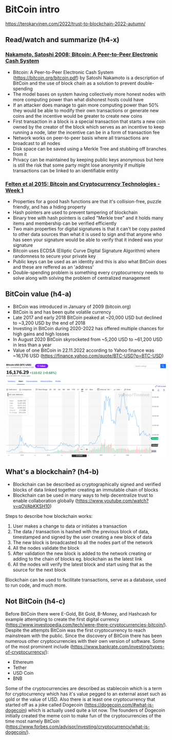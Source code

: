 # BitCoin intro
https://terokarvinen.com/2022/trust-to-blockchain-2022-autumn/

## Read/watch and summarize (h4-x)

### [Nakamoto, Satoshi 2008: Bitcoin: A Peer-to-Peer Electronic Cash System](https://bitcoin.org/bitcoin.pdf)
+ Bitcoin: A Peer-to-Peer Electronic Cash System (https://bitcoin.org/bitcoin.pdf) by Satoshi Nakamoto is a description of BitCoin and the use of block chain as a solution to prevent double-spending
+ The model bases on system having collectively more honest nodes with more computing power than what dishonest hosts could have
+ If an attacker does manage to gain more computing power than 50% they would be able to modify their own transactions or generate new coins and the incentive would be greater to create new coins
+ First transaction in a block is a special transaction that starts a new coin owned by the creator of the block which serves as an incentive to keep running a node, later the incentive can be in a form of transaction fee
+ Network works on peer-to-peer basis where all transactions are broadcast to all nodes
+ Disk space can be saved using a Merkle Tree and stubbing off branches from it
+ Privacy can be maintained by keeping public keys anonymous but here is still the risk that some party might lose anonymity if multiple transactions can be linked to an identifiable entity

### [Felten et al 2015: Bitcoin and Cryptocurrency Technologies - Week 1](https://www.coursera.org/learn/cryptocurrency/home/week/1)
+ Properties for a good hash functions are that it's collision-free, puzzle friendly, and has a hiding property
+ Hash pointers are used to prevent tampering of blockchain
+ Binary tree with hash pointers is called "Merkle tree" and it holds many items and membership can be verified efficiently
+ Two main properties for digital signatures is that it can't be copy pasted to other data sources than what it is used to sign and that anyone who has seen your signature would be able to verify that it indeed was your signature
+ Bitcoin uses ECDSA (Elliptic Curve Digital Signature Algorithm) where randomness to secure your private key
+ Public keys can be used as an identity and this is also what BitCoin does and these are reffered as an 'address'
+ Double-spending problem is something every cryptocurrency needs to solve along with solving the problem of centralized management

## BitCoin value (h4-a)
+ BitCoin was introduced in January of 2009 (bitcoin.org)
+ BitCoin is and has been quite volatile currency
+ Late 2017 and early 2018 BitCoin peaked at ~20,000 USD but declined to ~3,200 USD by the end of 2018
+ Investing in BitCoin during 2020-2022 has offered multiple chances for high gains and high losses
+ In August 2020 BitCoin skyrocketed from ~5,200 USD to ~61,200 USD in less than a year
+ Value of one BitCoin in 22.11.2022 according to Yahoo finance was ~16,176 USD (https://finance.yahoo.com/quote/BTC-USD?p=BTC-USD)

![BitCoin](./bitcoin.png)

## What's a blockchain? (h4-b)
+ Blockchain can be described as cryptographically signed and verified blocks of data linked together creating an immutable chain of blocks
+ Blockchain can be used in many ways to help decentralize trust to enable collaboration globally (https://www.youtube.com/watch?v=qOVAbKKSH10)

Steps to describe how blockchain works:
1. User makes a change to data or initiates a transaction
2. The data / transaction is hashed with the previous block of data, timestamped and signed by the user creating a new block of data
3. The new block is broadcasted to all the nodes part of the network
4. All the nodes validate the block
5. After validation the new block is added to the network creating or adding to the chain of blocks eg. blockchain as the latest link
6. All the nodes will verify the latest block and start using that as the source for the next block

Blockchain can be used to facilitate transactions, serve as a database, used to run code, and much more.

## Not BitCoin (h4-c)
Before BitCoin there were E-Gold, Bit Gold, B-Money, and Hashcash for example attempting to create the first digital currency (https://www.investopedia.com/tech/were-there-cryptocurrencies-bitcoin/). Despite the attempts BitCoin was the first cryptocurrency to reach mainstream with the public. Since the discovery of BitCoin there has been numerous other cryptocurrencies with their own version of software. Some of the most prominent include (https://www.bankrate.com/investing/types-of-cryptocurrency/):
+ Ethereum
+ Tether
+ USD Coin
+ BNB

Some of the cryptocurrencies are described as stablecoin which is a term for cryptocurrency which has it's value pegged to an external asset such as gold or the value of USD. Also there is at least one cryptocurrency that started off as a joke called Dogecoin (https://dogecoin.com/#what-is-dogecoin) which is actually used quite a lot now. The founders of Dogecoin initially created the meme coin to make fun of the cryptocurrencies of the time most namely BitCoin (https://www.forbes.com/advisor/investing/cryptocurrency/what-is-dogecoin/).